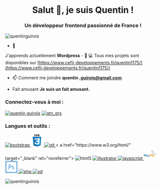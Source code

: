 <h1 align="center">Salut 👋, je suis Quentin !</h1>
<h3 align="center">Un développeur frontend passionné de France !</h3>

<p align="left"> <img src ="https://komarev.com/ghpvc/?username=quentinguirois&label=Profile%20views&color=0e75b6&style=flat" alt="quentinguirois" /> </p>

- 🌱

J'apprends actuellement **Wordpress** - 👨 ‍💻 Tous mes projets sont disponibles sur [https://www.cefii-developpements.fr/quentin1175/](https://www.cefii-developpements.fr/quentin1175/)

- 📫 Comment me joindre **quentin .guirois@gmail.com**

- Fait amusant **Je suis un fait amusant.**

<h3 align="left">Connectez-vous à moi :</h3>
<p align="left">
<a href="https://fb.com/quentin guirois" target="blank"><img align="center" src="https://raw.githubusercontent.com/rahuldkjain/github-profile-readme- generateur/master/src/images/icons/Social/facebook.svg" alt="quentin guirois" height="30" width="40" /></a>
<a href="https://instagram.com /qtn_grs" target="blank"><img align="center" src="https://raw.githubusercontent.com/rahuldkjain/github-profile-readme-generator/master/src/images/icons/Social/instagram .svg" alt="qtn_grs" height="30" width="40" /></a>
</p>

<h3 align="left">Langues et outils :</h3>
<p align="left"> <a href="https://getbootstrap.com" target="_blank" rel="noreferrer"> <img src="https://raw.githubusercontent.com/devicons/devicon /master/icons/bootstrap/bootstrap-plain-wordmark.svg" alt="bootstrap" width="40" height="40"/> </a> <a href="https://www.w3schools.com /css/" target="_blank" rel="noreferrer"> <img src="https://raw.githubusercontent.com/devicons/devicon/master/icons/css3/css3-original-wordmark.svg" alt= "css3" width="40" height="40"/> </a> <a href="https://git-scm.com/" target="_blank" rel="noreferrer"> <img src="https://www.vectorlogo.zone/logos/git-scm/git-scm-icon.svg" alt="git" width="40" height="40"/> </a> < a href="https://www.w3.org/html/" target="_blank" rel="noreferrer"> <img src="https://raw.githubusercontent.com/devicons/devicon/master/icons /html5/html5-original-wordmark.svg" alt="html5" width="40" height="40"/> </a> <a href="https://www.adobe.com/in/products /illustrator.html" target="_blank" rel="noreferrer"> <img src="https://www.vectorlogo.zone/logos/adobe_illustrator/adobe_illustrator-icon.svg" alt="illustrator" width="40 " hauteur="40"/> </a> <a href="https://developer.mozilla.org/en-US/docs/Web/JavaScript" target="_blank" rel="noreferrer"> <img src="https://raw. githubusercontent.com/devicons/devicon/master/icons/javascript/javascript-original.svg" alt="javascript" width="40" height="40"/> </a> <a href="https:// www.mysql.com/" target="_blank" rel="noreferrer"> <img src="https://raw.githubusercontent.com/devicons/devicon/master/icons/mysql/mysql-original-wordmark.svg " alt="mysql" width="40" height="40"/> </a> <a href="https://www.photoshop.com/en" target="_blank" rel="noreferrer"><img src="https://raw.githubusercontent.com/devicons/devicon/master/icons/photoshop/photoshop-line.svg" alt="photoshop" width="40" height="40"/> </ a> <a href="https://www.php.net" target="_blank" rel="noreferrer"> <img src="https://raw.githubusercontent.com/devicons/devicon/master/icons /php/php-original.svg" alt="php" width="40" height="40"/> </a> <a href="https://www.adobe.com/products/xd.html " target="_blank" rel="noreferrer"> <img src="https://cdn.worldvectorlogo.com/logos/adobe-xd.svg" alt="xd" width="40" height="40" /> </a></p>

<p><img align="center" src="https://github-readme-stats.vercel.app/api/top-langs?username=quentinguirois&show_icons=true&locale=en&layout=compact" alt="quentinguirois" /> </p>
